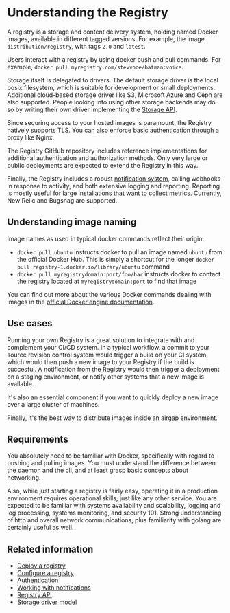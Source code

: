 <!--[metadata]>
+++
title = "Understanding the Registry"
description = "Explains what it is, basic use cases and requirements"
keywords = ["registry, service, images, repository, understand, use cases, requirements"]
[menu.main]
parent="smn_registry"
weight=2
+++
<![end-metadata]-->

# Understanding the Registry

A registry is a storage and content delivery system, holding named Docker images, available in different tagged versions. For example, the image `distribution/registry`, with tags `2.0` and `latest`.

Users interact with a registry by using docker push and pull commands. For example, `docker pull myregistry.com/stevvooe/batman:voice`.

Storage itself is delegated to drivers. The default storage driver is the local posix filesystem, which is suitable for development or small deployments. Additional cloud-based storage driver like S3, Microsoft Azure and Ceph are also supported. People looking into using other storage backends may do so by writing their own driver implementing the [Storage API](storagedrivers.md).

Since securing access to your hosted images is paramount, the Registry natively supports TLS. You can also enforce basic authentication through a proxy like Nginx.

The Registry GitHub repository includes reference implementations for additional authentication and authorization methods. Only very large or public deployments are expected to extend the Registry in this way.

Finally, the Registry includes a robust [notification system](notifications.md), calling webhooks in response to activity, and both extensive logging and reporting. Reporting is mostly useful for large installations that want to collect metrics. Currently, New Relic and Bugsnag are supported.

## Understanding image naming

Image names as used in typical docker commands reflect their origin:

 * `docker pull ubuntu` instructs docker to pull an image named `ubuntu` from the official Docker Hub. This is simply a shortcut for the longer `docker pull registry-1.docker.io/library/ubuntu` command
 * `docker pull myregistrydomain:port/foo/bar` instructs docker to contact the registry located at `myregistrydomain:port` to find that image

You can find out more about the various Docker commands dealing with images in the [official Docker engine documentation](https://docs.docker.com/reference/commandline/cli/).

## Use cases

Running your own Registry is a great solution to integrate with and complement your CI/CD system. In a typical workflow, a commit to your source revision control system would trigger a build on your CI system, which would then push a new image to your Registry if the build is succesful. A notification from the Registry would then trigger a deployment on a staging environment, or notify other systems that a new image is available.

It's also an essential component if you want to quickly deploy a new image over a large cluster of machines.

Finally, it's the best way to distribute images inside an airgap environment.


## Requirements

You absolutely need to be familiar with Docker, specifically with regard to pushing and pulling images. You must understand the difference between the daemon and the cli, and at least grasp basic concepts about networking.

Also, while just starting a registry is fairly easy, operating it in a production environment requires operational skills, just like any other service. You are expected to be familiar with systems availability and scalability, logging and log processing, systems monitoring, and security 101. Strong understanding of http and overall network communications, plus familiarity with golang are certainly useful as well.

## Related information

 - [Deploy a registry](deploying.md)
 - [Configure a registry](configuration.md)
 - [Authentication](authentication.md)
 - [Working with notifications](notifications.md)
 - [Registry API](spec/api.md)
 - [Storage driver model](storagedrivers.md)


